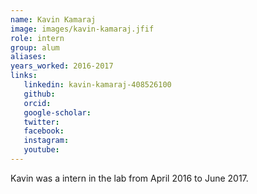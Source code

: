 ```yaml
---
name: Kavin Kamaraj
image: images/kavin-kamaraj.jfif
role: intern
group: alum
aliases:
years_worked: 2016-2017
links:
   linkedin: kavin-kamaraj-408526100
   github:
   orcid: 
   google-scholar:
   twitter:
   facebook:
   instagram: 
   youtube:
---
```


Kavin was a intern in the lab from April 2016 to June 2017.